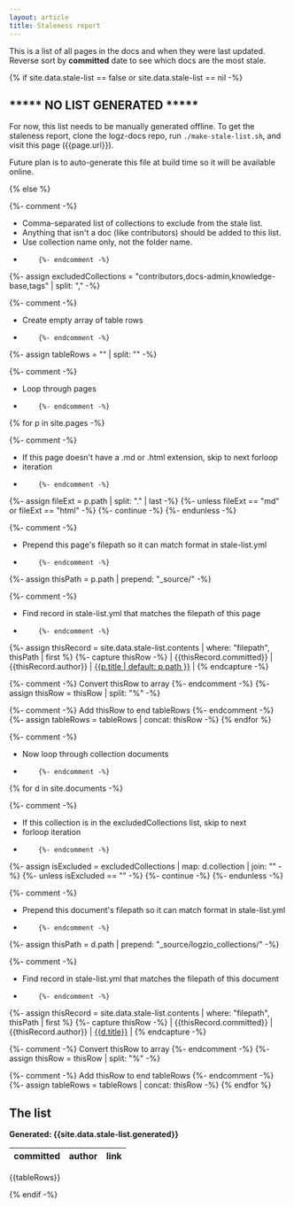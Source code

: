```yaml
---
layout: article
title: Staleness report
---
```


This is a list of all pages in the docs and when they were last updated.
Reverse sort by **committed** date to see which docs are the most stale.

{% if site.data.stale-list == false or site.data.stale-list == nil -%}
## \*\*\*\*\* NO LIST GENERATED \*\*\*\*\*

For now, this list needs to be manually generated offline.
To get the staleness report, clone the logz-docs repo, run `./make-stale-list.sh`, and visit this page ({{page.url}}).

Future plan is to auto-generate this file at build time so it will be available online.

{% else %}

{%- comment -%}
*   Comma-separated list of collections to exclude from the stale list.
*   Anything that isn't a doc (like contributors) should be added to this list.
*   Use collection name only, not the folder name.
*         {%- endcomment -%}
{%- assign excludedCollections = "contributors,docs-admin,knowledge-base,tags" | split: "," -%}

{%- comment -%}
*   Create empty array of table rows
*         {%- endcomment -%}
{%- assign tableRows = "" | split: "" -%}

{%- comment -%}
*   Loop through pages
*         {%- endcomment -%}
{% for p in site.pages -%}

  {%- comment -%}
  *   If this page doesn't have a .md or .html extension, skip to next forloop
  *   iteration
  *         {%- endcomment -%}
  {%- assign fileExt = p.path | split: "." | last -%}
  {%- unless fileExt == "md" or fileExt == "html" -%}
    {%- continue -%}
  {%- endunless -%}


  {%- comment -%}
  *   Prepend this page's filepath so it can match format in stale-list.yml
  *         {%- endcomment -%}
  {%- assign thisPath = p.path | prepend: "_source/" -%}

  {%- comment -%}
  *   Find record in stale-list.yml that matches the filepath of this page
  *         {%- endcomment -%}
  {%- assign thisRecord = site.data.stale-list.contents | where: "filepath", thisPath | first %}
  {%- capture thisRow -%}
    | {{thisRecord.committed}} | {{thisRecord.author}} | [{{p.title | default: p.path }}]({{p.url}}) |
  {% endcapture -%}

  {%- comment -%} Convert thisRow to array {%- endcomment -%}
  {%- assign thisRow = thisRow | split: "%" -%}

  {%- comment -%} Add thisRow to end tableRows {%- endcomment -%}
  {%- assign tableRows = tableRows | concat: thisRow -%}
{% endfor %}

{%- comment -%}
*   Now loop through collection documents
*         {%- endcomment -%}
{% for d in site.documents -%}

  {%- comment -%}
  *   If this collection is in the excludedCollections list, skip to next
  *   forloop iteration
  *         {%- endcomment -%}
  {%- assign isExcluded = excludedCollections | map: d.collection | join: "" -%}
  {%- unless isExcluded == "" -%}
    {%- continue -%}
  {%- endunless -%}

  {%- comment -%}
  *   Prepend this document's filepath so it can match format in stale-list.yml
  *         {%- endcomment -%}
  {%- assign thisPath = d.path | prepend: "_source/logzio_collections/" -%}

  {%- comment -%}
  *   Find record in stale-list.yml that matches the filepath of this document
  *         {%- endcomment -%}
  {%- assign thisRecord = site.data.stale-list.contents | where: "filepath", thisPath | first %}
  {%- capture thisRow -%}
    | {{thisRecord.committed}} | {{thisRecord.author}} | [{{d.title}}]({{d.url}}) |
  {% endcapture -%}

  {%- comment -%} Convert thisRow to array {%- endcomment -%}
  {%- assign thisRow = thisRow | split: "%" -%}

  {%- comment -%} Add thisRow to end tableRows {%- endcomment -%}
  {%- assign tableRows = tableRows | concat: thisRow -%}
{% endfor %}

## The list

**Generated: {{site.data.stale-list.generated}}**

| committed | author | link |
|---|---|---|
{{tableRows}}

{% endif -%}